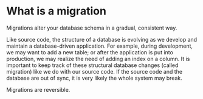 # What is a migration

Migrations alter your database schema in a gradual, consistent way.

Like source code, the structure of a database is evolving as we develop and maintain a database-driven application. For example, during development, we may want to add a new table; or after the application is put into production, we may realize the need of adding an index on a column. It is important to keep track of these structural database changes (called migration) like we do with our source code. If the source code and the database are out of sync, it is very likely the whole system may break.

Migrations are reversible.


